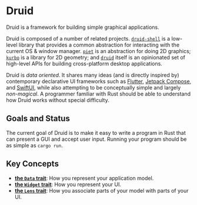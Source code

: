 # Druid

Druid is a framework for building simple graphical applications.

Druid is composed of a number of related projects. [`druid-shell`] is a
low-level library that provides a common abstraction for interacting with the
current OS & window manager. [`piet`] is an abstraction for doing 2D graphics;
[`kurbo`] is a library for 2D geometry; and [`druid`] itself is an opinionated set of
high-level APIs for building cross-platform desktop applications.

Druid is *data oriented*. It shares many ideas (and is directly inspired by)
contemporary declarative UI frameworks such as [Flutter], [Jetpack Compose],
and [SwiftUI], while also attempting to be conceptually simple and largely
*non-magical*. A programmer familiar with Rust should be able to understand how
Druid works without special difficulty.

## Goals and Status

The current goal of Druid is to make it easy to write a program in Rust that
can present a GUI and accept user input. Running your program should be as
simple as `cargo run`.

## Key Concepts

- **[the `Data` trait]**: How you represent your application model.
- **[the `Widget` trait]**: How you represent your UI.
- **[the `Lens` trait]**: How you associate parts of your model with parts of
  your UI.


[`druid-shell`]: https://docs.rs/druid-shell
[`druid`]: https://docs.rs/druid
[`piet`]: https://docs.rs/piet
[`kurbo`]: https://docs.rs/kurbo
[Flutter]: https://flutter.dev
[Jetpack Compose]: https://developer.android.com/jetpack/compose
[SwiftUI]: https://developer.apple.com/documentation/swiftui
[the `Data` trait]: ./data.md
[the `Widget` trait]: ./widget.md
[the `Lens` trait]: ./lens.md
